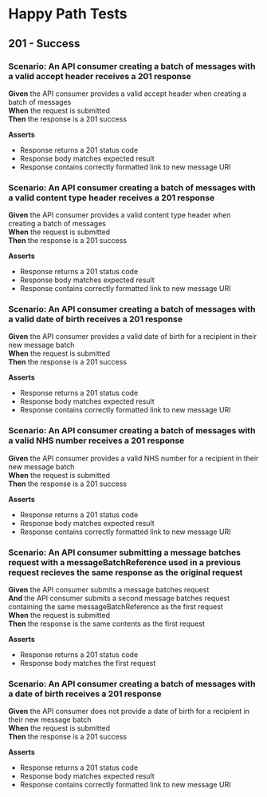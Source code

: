 # Happy Path Tests

## 201 - Success


### Scenario: An API consumer creating a batch of messages with a valid accept header receives a 201 response

**Given** the API consumer provides a valid accept header when creating a batch of messages
<br/>
**When** the request is submitted
<br/>
**Then** the response is a 201 success
<br/>

**Asserts**
- Response returns a 201 status code
- Response body matches expected result
- Response contains correctly formatted link to new message URI


### Scenario: An API consumer creating a batch of messages with a valid content type header receives a 201 response

**Given** the API consumer provides a valid content type header when creating a batch of messages
<br/>
**When** the request is submitted
<br/>
**Then** the response is a 201 success
<br/>

**Asserts**
- Response returns a 201 status code
- Response body matches expected result
- Response contains correctly formatted link to new message URI


### Scenario: An API consumer creating a batch of messages with a valid date of birth receives a 201 response

**Given** the API consumer provides a valid date of birth for a recipient in their new message batch
<br/>
**When** the request is submitted
<br/>
**Then** the response is a 201 success
<br/>

**Asserts**
- Response returns a 201 status code
- Response body matches expected result
- Response contains correctly formatted link to new message URI


### Scenario: An API consumer creating a batch of messages with a valid NHS number receives a 201 response

**Given** the API consumer provides a valid NHS number for a recipient in their new message batch
<br/>
**When** the request is submitted
<br/>
**Then** the response is a 201 success
<br/>

**Asserts**
- Response returns a 201 status code
- Response body matches expected result
- Response contains correctly formatted link to new message URI


### Scenario: An API consumer submitting a message batches request with a messageBatchReference used in a previous request recieves the same response as the original request

**Given** the API consumer submits a message batches request
<br/>
**And** the API consumer submits a second message batches request containing the same messageBatchReference as the first request
<br/>
**When** the request is submitted
<br/>
**Then** the response is the same contents as the first request
<br/>

**Asserts**
- Response returns a 201 status code
- Response body matches the first request


### Scenario: An API consumer creating a batch of messages with a date of birth receives a 201 response

**Given** the API consumer does not provide a date of birth for a recipient in their new message batch
<br/>
**When** the request is submitted
<br/>
**Then** the response is a 201 success
<br/>

**Asserts**
- Response returns a 201 status code
- Response body matches expected result
- Response contains correctly formatted link to new message URI
